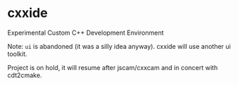 cxxide
======

Experimental Custom C++ Development Environment

Note: `ui` is abandoned (it was a silly idea anyway). cxxide will use another ui toolkit.

Project is on hold, it will resume after jscam/cxxcam and in concert with cdt2cmake.
